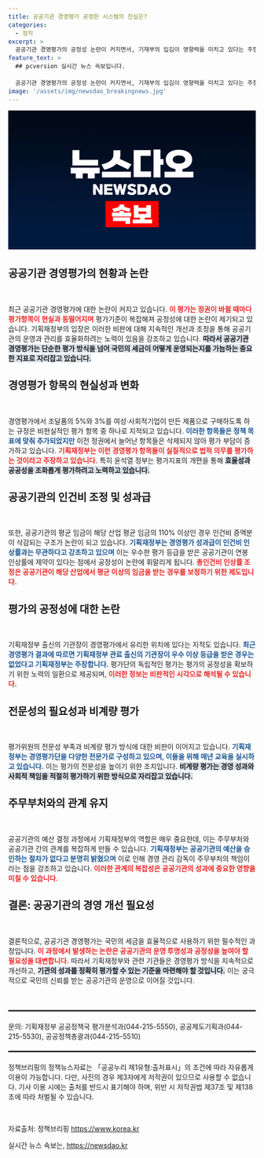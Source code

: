 ```yaml
---
title: 공공기관 경영평가 공정한 시스템의 진실은?
categories:
  - 정치
excerpt: >
  공공기관 경영평가의 공정성 논란이 커지면서, 기재부의 입김이 영향력을 미치고 있다는 주장이 힘을 얻고 있다. 평가 항목의 변경과 비계량 평가 방식의 진화가 과연 실질적인 개선을 가져올지, 귀추가 주목된다. 클릭하여 상세 내용을 확인하세요!
feature_text: >
  ## pcversion 실시간 뉴스 속보입니다.

  공공기관 경영평가의 공정성 논란이 커지면서, 기재부의 입김이 영향력을 미치고 있다는 주장이 힘을 얻고 있다. 평가 항목의 변경과 비계량 평가 방식의 진화가 과연 실질적인 개선을 가져올지, 귀추가 주목된다. 클릭하여 상세 내용을 확인하세요!
image: '/assets/img/newsdao_breakingnews.jpg'
---
```


<p><img src="/assets/img/newsdao_breakingnews.jpg" alt="pcversion 속보" /></p>

<h2 data-ke-size="size26">공공기관 경영평가의 현황과 논란</h2>

<p data-ke-size="size16">&nbsp;</p>

<p data-ke-size="size16">최근 공공기관 경영평가에 대한 논란이 커지고 있습니다. <b><span style="color: #ee2323;">이 평가는 정권이 바뀔 때마다 평가항목이 현실과 동떨어지며</span></b> 평가기준이 복잡해져 공정성에 대한 논란이 제기되고 있습니다. 기획재정부의 입장은 이러한 비판에 대해 지속적인 개선과 조정을 통해 공공기관의 운영과 관리를 효율화하려는 노력이 있음을 강조하고 있습니다. <b><span style="background-color: #21538527;">따라서 공공기관 경영평가는 단순한 평가 방식을 넘어 국민의 세금이 어떻게 운영되는지를 가늠하는 중요한 지표로 자리잡고 있습니다.</span></b> </p>

<h2 data-ke-size="size26">경영평가 항목의 현실성과 변화</h2>

<p data-ke-size="size16">&nbsp;</p>

<p data-ke-size="size16">경영평가에서 조달품의 5%와 3%를 여성·사회적기업이 만든 제품으로 구매하도록 하는 규정은 비현실적인 평가 항목 중 하나로 지적되고 있습니다. <b><span style="color: #1a5490;">이러한 항목들은 정책 목표에 맞춰 추가되었지만</span></b> 이전 정권에서 늘어난 항목들은 삭제되지 않아 평가 부담이 증가하고 있습니다. <b><span style="color: #ee2323;">기획재정부는 이런 경영평가 항목들이 실질적으로 법적 의무를 평가하는 것이라고 주장하고 있습니다.</span></b> 특히 윤석열 정부는 평가지표의 개편을 통해 <b><span style="background-color: #21538527;">효율성과 공공성을 조화롭게 평가하려고 노력하고 있습니다.</span></b></p>

<h2 data-ke-size="size26">공공기관의 인건비 조정 및 성과급</h2>

<p data-ke-size="size16">&nbsp;</p>

<p data-ke-size="size16">또한, 공공기관의 평균 임금이 해당 산업 평균 임금의 110% 이상인 경우 인건비 증액분이 삭감되는 구조가 논란이 되고 있습니다. <b><span style="color: #1a5490;">기획재정부는 경영평가 성과급이 인건비 인상률과는 무관하다고 강조하고 있으며</span></b> 이는 우수한 평가 등급을 받은 공공기관이 연봉 인상률에 제약이 있다는 점에서 공정성이 논란에 휘말리게 됩니다. <b><span style="color: #ee2323;">총인건비 인상률 조정은 공공기관이 해당 산업에서 평균 이상의 임금을 받는 경우를 보정하기 위한 제도입니다.</span></b></p>

<h2 data-ke-size="size26">평가의 공정성에 대한 논란</h2>

<p data-ke-size="size16">&nbsp;</p>

<p data-ke-size="size16">기획재정부 출신의 기관장이 경영평가에서 유리한 위치에 있다는 지적도 있습니다. <b><span style="color: #1a5490;">최근 경영평가 결과에 따르면 기획재정부 관료 출신의 기관장이 우수 이상 등급을 받은 경우는 없었다고 기획재정부는 주장합니다.</span></b> 평가단의 독립적인 평가는 평가의 공정성을 확보하기 위한 노력의 일환으로 제공되며, <b><span style="color: #ee2323;">이러한 정보는 비판적인 시각으로 해석될 수 있습니다.</span></b></p>

<h2 data-ke-size="size26">전문성의 필요성과 비계량 평가</h2>

<p data-ke-size="size16">&nbsp;</p>

<p data-ke-size="size16">평가위원의 전문성 부족과 비계량 평가 방식에 대한 비판이 이어지고 있습니다. <b><span style="color: #1a5490;">기획재정부는 경영평가단을 다양한 전문가로 구성하고 있으며, 이들을 위해 매년 교육을 실시하고 있습니다.</span></b> 이는 평가의 전문성을 높이기 위한 조치입니다. <b><span style="background-color: #21538527;">비계량 평가는 경영 성과와 사회적 책임을 적절히 평가하기 위한 방식으로 자리잡고 있습니다.</span></b></p>

<h2 data-ke-size="size26">주무부처와의 관계 유지</h2>

<p data-ke-size="size16">&nbsp;</p>

<p data-ke-size="size16">공공기관의 예산 결정 과정에서 기획재정부의 역할은 매우 중요한데, 이는 주무부처와 공공기관 간의 관계를 복잡하게 만들 수 있습니다. <b><span style="color: #1a5490;">기획재정부는 공공기관의 예산을 승인하는 절차가 없다고 분명히 밝혔으며</span></b> 이로 인해 경영 관리 감독이 주무부처의 책임이라는 점을 강조하고 있습니다. <b><span style="color: #ee2323;">이러한 관계의 복잡성은 공공기관의 성과에 중요한 영향을 미칠 수 있습니다.</span></b></p>

<h2 data-ke-size="size26">결론: 공공기관의 경영 개선 필요성</h2>

<p data-ke-size="size16">&nbsp;</p>

<p data-ke-size="size16">결론적으로, 공공기관 경영평가는 국민의 세금을 효율적으로 사용하기 위한 필수적인 과정입니다. <b><span style="color: #ee2323;">이 과정에서 발생하는 논란은 공공기관의 운영 투명성과 공정성을 높여야 할 필요성을 대변합니다.</span></b> 따라서 기획재정부와 관련 기관들은 경영평가 방식을 지속적으로 개선하고, <b><span style="background-color: #21538527;">기관의 성과를 정확히 평가할 수 있는 기준을 마련해야 할 것입니다.</span></b> 이는 궁극적으로 국민의 신뢰를 받는 공공기관의 운영으로 이어질 것입니다.</p>

<p data-ke-size="size16">&nbsp;</p>

<hr style="margin: 20px 0; border: 1px solid #333;" />

<p data-ke-size="size16">문의: 기획재정부 공공정책국 평가분석과(044-215-5550), 공공제도기획과(044-215-5530), 공공정책총괄과(044-215-5510)</p>

<hr style="margin: 20px 0; border: 1px solid #333;" />

<p data-ke-size="size16">정책브리핑의 정책뉴스자료는 「공공누리 제1유형:출처표시」의 조건에 따라 자유롭게 이용이 가능합니다. 다만, 사진의 경우 제3자에게 저작권이 있으므로 사용할 수 없습니다. 기사 이용 시에는 출처를 반드시 표기해야 하며, 위반 시 저작권법 제37조 및 제138조에 따라 처벌될 수 있습니다.</p>

<p data-ke-size="size16">&nbsp;</p>

<p data-ke-size="size16">자료출처: 정책브리핑 <a href="https://https://www.korea.kr">https://www.korea.kr</a></p>
실시간 뉴스 속보는, <a href="https://newsdao.kr" rel="dofollow">https://newsdao.kr</a>


